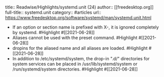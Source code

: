 title:: Readwise/Highlights/systemd.unit (24)
author:: [[freedesktop.org]]
full-title:: systemd.unit
category:: #articles
url:: https://www.freedesktop.org/software/systemd/man/systemd.unit.html

- If an
    option or section name is prefixed with X-, it is
    ignored completely by systemd. #Highlight #[[2021-06-28]]
- Aliases cannot be used with the
    preset command. #Highlight #[[2021-06-28]]
- dropins for the aliased name and all aliases are
    loaded. #Highlight #[[2021-06-28]]
- In addition to /etc/systemd/system, the drop-in ".d/"
    directories for system services can be placed in /usr/lib/systemd/system or
    /run/systemd/system directories. #Highlight #[[2021-06-28]]